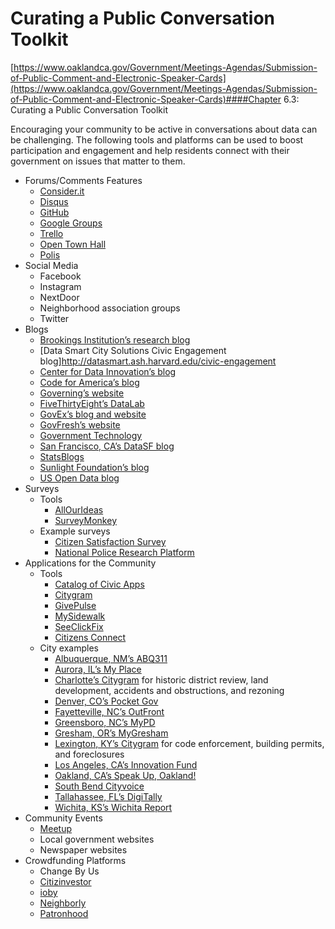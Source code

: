# Curating a Public Conversation Toolkit

[https://www.oaklandca.gov/Government/Meetings-Agendas/Submission-of-Public-Comment-and-Electronic-Speaker-Cards](https://www.oaklandca.gov/Government/Meetings-Agendas/Submission-of-Public-Comment-and-Electronic-Speaker-Cards)####Chapter 6.3: Curating a Public Conversation Toolkit

Encouraging your community to be active in conversations about data can be challenging. The following tools and platforms can be used to boost participation and engagement and help residents connect with their government on issues that matter to them.

* Forums/Comments Features
  * [Consider.it](https://consider.it/)
  * [Disqus](https://disqus.com/)
  * [GitHub](https://github.com/)
  * [Google Groups](https://groups.google.com/forum/#!overview)
  * [Trello](https://trello.com/)
  * [Open Town Hall](http://www.opentownhall.com/)
  * [Polis](https://pol.is/home)
* Social Media
  * Facebook
  * Instagram
  * NextDoor
  * Neighborhood association groups
  * Twitter
* Blogs
  * [Brookings Institution’s research blog](http://www.brookings.edu/research/)
  * \[Data Smart City Solutions Civic Engagement blog]http://datasmart.ash.harvard.edu/civic-engagement
  * [Center for Data Innovation’s blog](https://www.datainnovation.org/category/blog/)
  * [Code for America’s blog](https://codeforamerica.org/news/)
  * [Governing’s website](http://www.governing.com/)
  * [FiveThirtyEight’s DataLab](https://fivethirtyeight.com/datalab/)
  * [GovEx’s blog and website](http://govex.jhu.edu/)
  * [GovFresh’s website](http://www.govfresh.com/)
  * [Government Technology](http://www.govtech.com/)
  * [San Francisco, CA’s DataSF blog](http://datasf.org/blog/)
  * [StatsBlogs](http://www.statsblogs.com/)
  * [Sunlight Foundation’s blog](https://sunlightfoundation.com/blog/)
  * [US Open Data blog](https://usopendata.org/blog/)
* Surveys
  * Tools
    * [AllOurIdeas](http://www.allourideas.org/)
    * [SurveyMonkey](https://www.surveymonkey.com/)
  * Example surveys
    * [Citizen Satisfaction Survey](https://www.kcmo.gov/home)
    * [National Police Research Platform](http://uicclj.squarespace.com/police-citizen-interaction-pci/)
* Applications for the Community
  * Tools
    * [Catalog of Civic Apps](http://wiki.civiccommons.org/App_catalogs/)
    * [Citygram](https://www.citygram.org/)
    * [GivePulse](https://www.givepulse.com/)
    * [MySidewalk](https://www.mysidewalk.com/)
    * [SeeClickFix](http://en.seeclickfix.com/)
    * [Citizens Connect](http://newurbanmechanics.org/project/citizens-connect/)
  * City examples
    * [Albuquerque, NM’s ABQ311](http://www.cabq.gov/311/abq311)
    * [Aurora, IL’s My Place](https://gis.aurora.il.us/portal/apps/experiencebuilder/experience/?id=7b640af8e0984a0c9a37000d8316bcf6)
    * [Charlotte’s Citygram](https://www.citygram.org/charlotte) for historic district review, land development, accidents and obstructions, and rezoning
    * [Denver, CO’s Pocket Gov](https://www.denvergov.org/pocketgov/#/)
    * [Fayetteville, NC’s OutFront](http://fayettevilleoutfront.com/)
    * [Greensboro, NC’s MyPD](http://www.greensboro-nc.gov/index.aspx?page=36\&recordid=6970)
    * [Gresham, OR’s MyGresham](http://greshamoregon.gov/mygresham/)
    * [Lexington, KY’s Citygram](https://www.citygram.org/lexington) for code enforcement, building permits, and foreclosures
    * [Los Angeles, CA’s Innovation Fund](https://innovate.lacity.gov/innovation-fund-projects?page=1)
    * [Oakland, CA’s Speak Up, Oakland!](https://www.oaklandca.gov/Government/Meetings-Agendas/Submission-of-Public-Comment-and-Electronic-Speaker-Cards)
    * [South Bend Cityvoice](https://southbendvoice.com/tag/cityvoice/)
    * [Tallahassee, FL’s DigiTally](https://www.talgov.com/Main/digitally.aspx)
    * [Wichita, KS’s Wichita Report](http://www.wichita.gov/Government/Departments/PWU/Pages/ReportAnIssue.aspx)
* Community Events
  * [Meetup](http://www.meetup.com/)
  * Local government websites
  * Newspaper websites
* Crowdfunding Platforms
  * Change By Us
  * [Citizinvestor](http://www.citizinvestor.com/)
  * [ioby](https://www.ioby.org/)
  * [Neighborly](https://neighborly.com/)
  * [Patronhood](https://www.oaklandca.gov/Government/Meetings-Agendas/Submission-of-Public-Comment-and-Electronic-Speaker-Cards)

